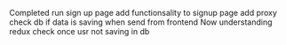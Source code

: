 Completed
 run sign up page
 add functionsality to signup page
 add proxy 
 check db if data is saving when send from frontend 
 Now
 understanding redux
 check once
 usr not saving in db